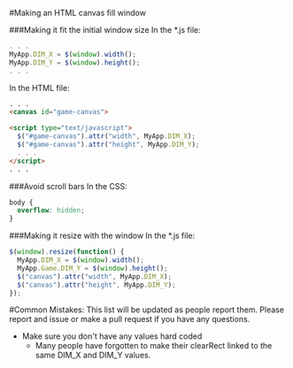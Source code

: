 #Making an HTML canvas fill window

###Making it fit the initial window size
In the \*.js file:
```javascript
. . .
MyApp.DIM_X = $(window).width();
MyApp.DIM_Y = $(window).height();
. . .
```

In the HTML file:
```HTML
. . .
<canvas id="game-canvas">

<script type="text/javascript">
  $("#game-canvas").attr("width", MyApp.DIM_X);
  $("#game-canvas").attr("height", MyApp.DIM_Y);
  . . .
</script>
. . .
```

###Avoid scroll bars
In the CSS:
```CSS
body {
  overflow: hidden;
}
```

###Making it resize with the window
In the \*.js file:
```javascript
$(window).resize(function() {
  MyApp.DIM_X = $(window).width();
  MyApp.Game.DIM_Y = $(window).height();
  $("canvas").attr("width", MyApp.DIM_X);
  $("canvas").attr("height", MyApp.DIM_Y);
});
```

#Common Mistakes:
This list will be updated as people report them. Please report and issue or make a pull request if you have any questions.
* Make sure you don't have any values hard coded
  - Many people have forgotten to make their clearRect linked to the same DIM_X and DIM_Y values.
